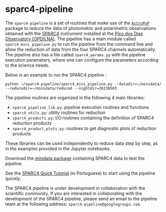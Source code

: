 # sparc4-pipeline

The `sparc4-pipeline` is a set of routines that make use of the [`AstroPoP`](https://github.com/juliotux/astropop) package to reduce the data of photometric and polarimetric observations obtained with the [SPARC4](https://ui.adsabs.harvard.edu/abs/2012AIPC.1429..252R/abstract) instrument installed at the [Pico dos Dias Observatory (OPD/LNA)](https://www.gov.br/lna/pt-br/composicao-1/coast/obs/opd). The pipeline has a main module called `sparc4_mini_pipeline.py` to run the pipeline from the command line and allow the reduction of data from the four SPARC4 channels automatically. The pipeline also has a file called `sparc4_params.py` with the pipeline execution parameters, where one can configure the parameters according to the science needs. 

Below is an example to run the SPARC4 pipeline :

```
python ~/sparc4-pipeline/sparc4_mini_pipeline.py --datadir=~/minidata/ --reducedir=~/minidata/reduced --nightdir=20230503
```

The pipeline routines are organized in the following 4 main libraries:

* `sparc4_pipeline_lib.py`: pipeline execution routines and functions
* `sparc4_utils.py`: utility routines for reduction
* `sparc4_products.py`: I/O routines containing the definition of SPARC4 reduction products
* `sparc4_product_plots.py`: routines to get diagnostic plots of reduction products

These libraries can be used independently to reduce data step by step, as in the examples provided in the Jupyter notebooks.

Download the [minidata package](https://drive.google.com/file/d/1wixhMG6X9_kpQ95CSTi2H2wGlbZrklzM/view?usp=drive_link) containing SPARC4 data to test the pipeline.

See the [SPARC4 Quick Tutorial](https://docs.google.com/document/d/1gHF8UVxStBSGTgpc1EWEM6cGChxysxAqrQvta2II9Jg/edit?usp=drive_link) (in Portuguese) to start using the pipeline quickly.

The SPARC4 pipeline is under development in collaboration with the scientific community. If you are interested in collaborating with the development of the SPARC4 pipeline, please send an email to the pipeline team at the following address: `sparc4-pipeline@googlegroups.com`.
